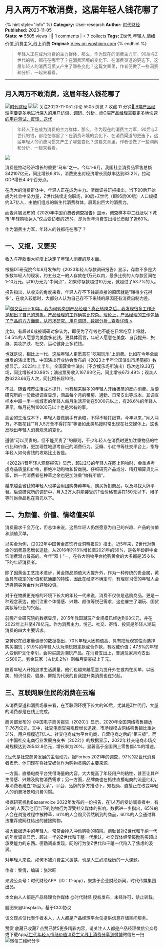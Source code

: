 # 月入两万不敢消费，这届年轻人钱花哪了
{% hint style="info" %}
**Category:** User-research
**Author:** [时代财经](https://www.woshipm.com/u/1314343)
**Published:** 2023-11-05  
**Stats:** 👁️ 5505 views | 💬 1 comments | ⭐ 7 collects
**Tags:** Z世代,年轻人,情绪价值,消费主义,线上消费
**Original:** [View on woshipm.com](https://www.woshipm.com/user-research/5934569.html)
{% endhint %}
> 年轻人正在成为消费的主力群体，那么，作为现在的消费主力军，90后与Z世代的钱，都花在哪里了？在消费环境的变化下、在消费渠道的更迭下，这届年轻人的消费习惯又产生了哪些变化？这篇文章里，作者便做了一些洞察和分析，一起来看看。

---

## 月入两万不敢消费，这届年轻人钱花哪了

[![](https://image.woshipm.com/wp-files/2021/08/2rk8mP73YOyEW359d5Ur.jpg!/both/72x72)](https://www.woshipm.com/u/1314343)[时代财经](https://www.woshipm.com/u/1314343) ![](https://static.woshipm.com/tag/1122_1@2x.png)![](https://static.woshipm.com/tag/2205_1@2x.png) 关注2023-11-051 评论 5505 浏览 7 收藏 11 分钟[🔗 B端产品经理需要更多地进行深入的用户访谈、调研、分析，而C端产品经理需要更多地快速的用户测试、反馈、迭代](https://ke.qidianla.com/courses/bcpm)

> 年轻人正在成为消费的主力群体，那么，作为现在的消费主力军，90后与Z世代的钱，都花在哪里了？在消费环境的变化下、在消费渠道的更迭下，这届年轻人的消费习惯又产生了哪些变化？这篇文章里，作者便做了一些洞察和分析，一起来看看。

![](https://image.woshipm.com/2023/04/13/612ecbfa-d9ef-11ed-9d7a-00163e0b5ff3.jpg)

消费是拉动经济增长的重要”马车”之一。今年1-9月，我国社会消费品零售总额342107亿元，同比增长6.8%，消费支出对经济增长贡献率达到83.2%，拉动GDP增长4.4个百分点。

在庞大的消费群体中，年轻人正在成为主力。浙商证券研报指出，当下90后开始成为社会中坚力量，Z世代陆续走向职场，90后+Z世代（即95后00后）人口规模约3.7亿人，由他们组成的新生代消费群体，展现出巨大的消费力。

而麦肯锡发布的《2020年中国消费者调查报告》显示，调查样本中二线及以下城市“年轻购物达人”仅占受访者的25%，却为当年消费支出增长贡献了近60%。

作为消费主力军，年轻人的钱都花在哪了？

## 一、又抠，又要买

收入与存款很大程度上决定了年轻人消费的基本面。

根据DT研究院今年6月发布的《2023年轻人存款调研报告》显示，存款不多是大多数年轻人的现状，约五分之一的人存款在1万元以内，最多比例的人存款区间在1-10万元。以10万元为”中间点”，如果你存款超过10万元，就超过了53.7%的人。

报告指出，从收支的角度来看，年轻人存不下钱最直接的原因就是”赚得少花得多”，在收入较低时，大部分人认为自己存不下来钱的原因还有消费自制力差。

[![](https://image.woshipm.com/2023/08/02/769bf6f4-30e6-11ee-b3cb-00163e0b5ff3.png)做交互设计10年，我为何转岗到产品经理？真正转岗之后，我发现很多工作还是超出了自己的想象。产品经理的工作确实比较杂。理论上，产品经理的工作包括了产品的方方面面，从市场研究、用户调研、数据分析...查看详情 >](https://ke.qidianla.com/courses/bcpm)

比如，有超过6成被调研对象认为，即便为了存钱也不能在日常吃穿上将就，54.5%的人愿意为美食多花钱。更具体而言，年轻人愿意在美食、自我提升、旅游、美妆护肤、社交、运动健身上多花钱。

也就是说，相比上一代，这届年轻人更愿意在”吃喝玩乐”上消费。比如在今年全面爆发的演出市场。中国演出行业协会发布的《2023上半年全国演出市场简报》数据显示，2023年上半年，全国营业性演出（不含娱乐场所演出）场次达19.33万场，同比增长400.86%；演出票房收入167.93亿元，同比增长673.49%；观众人数6223.66万人次，同比增长超10倍。

不过，随着城市生活成本提升，也有越来越多的年轻人开始极简的反向消费。后浪研究所的一份数据调查显示，涵盖每个月的租房、通勤、日常支出等成本，其调查样本中超一半一线城市的年轻人每月生活开销在5000元以上，有26.6%的年轻人表示，每月花到10000元以上也是常有的事。

高企的生活成本下，年轻人要做到手有余粮，不得不精打细算。今年以来，”月入两万，不敢花钱””月入5万舍不得打车”等诸如此类热搜时常出现在社交媒体上，这也反映出年轻人消费观念的变化。

遵循”可以买贵的，但不能买贵了”的原则，不少年轻人在消费时更加注重物品的性价比和价值，更加理性地思考自己的消费行为。豆瓣、小红书等社交平台上，指导年轻人如何省钱的攻略比比皆是。

《2022抖音年轻人观察报告》显示，超过2/3的年轻人在网上购物时，会重点考虑商品质量和价格，拒绝冲动购物和智商税。仔细研究产品成分、精打细算货比三家，新一代消费者在种草之余也更加注重”物有所值”。

越来越会省钱的年轻人也学会用团购券薅羊毛、购买折扣商品，以及寻找大牌平替。后浪研究所的调研中，月入2万人群能接受的T恤价格普遍在150元以下，帽子等时尚单品也在百元以下。

## 二、为颜值、价值、情绪值买单

消费需求千变万化，但总体来说，这届年轻人仍然愿意为自己的兴趣、产品的价值和颜值买单。

以买金为例，《2022年中国黄金首饰行业洞察报告》指出，近5年来，Z世代对黄金的消费意愿增长迅猛，从2016年的16%增长至2021年的59%，是各年龄群中金饰消费潜力最高的。今年”双十”一，在各大购物平台抢购黄金的大多都是35岁以下的年轻消费者。

除了因黄金工艺技术进步，黄金饰品颜值大大提升外，作为一种传统的贵金属，黄金具有稳定的价值和抗通胀的特性，因此在经济不确定时，有理财习惯的年轻人会选择购买黄金作为避险投资。

对于在物质更充裕的环境下长大的年轻一代来说，消费不仅仅是选购商品，更是一种观念表达，他们注重个体情感、兴趣、颜值等悦己需求，这也催生了潮玩、国货美妆等行业的兴起。

前瞻产业研究院的数据显示，2015年我国潮玩产业规模已经达到63亿元，并在2022年上升至478亿元。作为消费主力，悦己、社交、寄情、投资是年轻人潮玩消费的四大主要诉求。

克劳锐在线定量调研的数据指出，70%年轻人因颜值高、具有把玩观赏性而选择购买潮玩；51.9%的年轻人认为潮玩限定款或合作款，有收藏价值；47.5%的年轻人受到IP文化牵引，会购买周边潮玩产品。在消费支出上，普通玩家月均支出≦500元，氪金玩家（占比8.2%）则每月要豪掷上千元。

随着年轻人开始追求生活质量，他们也越来越愿意为提升外在或内在买单，以医美、知识付费、健身、舞蹈为代表的自我提升类消费也在兴起。

## 三、互联网原住民的消费在云端

从消费渠道和消费场景来看，在互联网环境下长大的90后，尤其是Z世代们，大量的消费都是在线上完成。

商务部发布的《中国电子商务报告（2020）》显示，2020年全国网络零售额达11.76万亿元，其中，社交电商交易规模增长迅速，市场规模占网络零售额比重达31%，用户规模近7亿人。社交电商成为平台电商、自营电商之后的”第三极”。而《中国社交电商行业发展白皮书（2022）》的数据显示，2022年社交电商市场交易规模达到28542.8亿元，增长率为20%，显著高于全国网上零售额4%的增速。

Z世代是社交商务发展的主驱动力。据Forbes 2021年的调查，97%的Z世代消费者表示，他们现在将社交媒体作为购物灵感的主要来源。

一方面，直播电商平台凭借海量的内容，大大提高了年轻用户的粘性，甚至让其产生情感、兴趣及购物消费需求；另一方面，品牌商也在抓住直播电商的流量红利，与消费者建立”新型关系”。平台、品牌的多方推动下，短视频、直播正在改变年轻人的消费场景和消费习惯。

根据研究机构Bazaarvoice 2022年发布的一份报告，在1.4万的受访调查者中，有3/4的人表示他们当下的购物行为深受社交媒体的影响。数据进一步指出，65%的人会在浏览过程中被种草，61%的人会购买偶然刷到的商品，60%的人会通过算法推荐或网红给出的链接购物。

被大数据选中的年轻人，常常会掉入冲动购物的陷阱。德勤曾对Z世代和千禧一代的年度调查显示，超过一半的Z世代和千禧一代承认，社交媒体经常鼓励购买超出承受能力的东西。德勤调查发现，网购行为使Z世代和千禧一代陷入了焦虑的漩涡。

对年轻人来说，如何不被消费主义裹挟，也是人生必须经历的一大课题。

作者：黎倩，编辑：张常旺

来源公众号：时代财经APP（ID：tf-app），聚焦于企业财经新闻，时代传媒集团出品。

本文由人人都是产品经理合作媒体 @时代财经 授权发布，未经许可，禁止转载。

题图来自Unsplash，基于CC0协议

该文观点仅代表作者本人，人人都是产品经理平台仅提供信息存储空间服务。

赞赏 收藏已收藏7 点赞已赞5更多精彩内容，请关注人人都是产品经理微信公众号或下载App[Z世代](https://www.woshipm.com/tag/z%e4%b8%96%e4%bb%a3)[年轻人](https://www.woshipm.com/tag/%e5%b9%b4%e8%bd%bb%e4%ba%ba)[情绪价值](https://www.woshipm.com/tag/%e6%83%85%e7%bb%aa%e4%bb%b7%e5%80%bc)[消费主义](https://www.woshipm.com/tag/%e6%b6%88%e8%b4%b9%e4%b8%bb%e4%b9%89)[线上消费](https://www.woshipm.com/tag/%e7%ba%bf%e4%b8%8a%e6%b6%88%e8%b4%b9)[分享到微博](https://service.weibo.com/share/share.php?appkey=2775287854&title=月入两万不敢消费，这届年轻人钱花哪了&url=https://www.woshipm.com/user-research/5934569.html&pic=https://image.woshipm.com/2023/04/13/612ecbfa-d9ef-11ed-9d7a-00163e0b5ff3.jpg)微信扫一扫![微信二维码](https://api.pwmqr.com/qrcode/create/?url=https://www.woshipm.com/user-research/5934569.html)分享